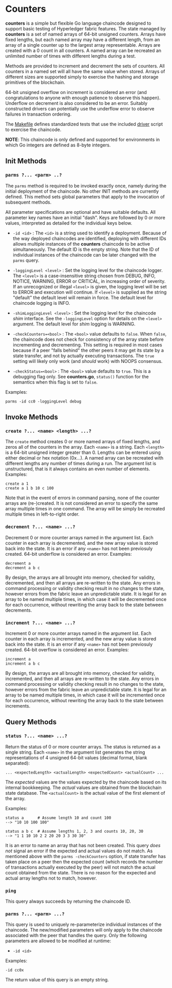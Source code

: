 # Counters

**counters** is a simple but flexible Go language chaincode designed to
  support basic testing of Hyperledger fabric features. The state managed by
  **counters** is a set of named arrays of 64-bit unsigned counters. Arrays
  have fixed lengths, but each named array may have a different length, from
  an array of a single counter up to the largest array representable. Arrays
  are created with a 0 count in all counters. A named array can be recreated
  an unlimited number of times with different lengths during a test.
  
  Methods are provided to increment and decrement the sets of counters. All
  counters in a named set will all have the same value when stored. Arrays of
  different sizes are supported simply to exercise the hashing and storage
  primitives of the blockchain.
  
  64-bit unsigned overflow on increment is considered an error (and
  congratulations to anyone with enough patience to observe this
  happen). Underflow on decrement is also considered to be an error. Suitably
  constructed drivers can potentially use the underflow error to observe
  failures in transaction ordering.
  
  The [Makefile](Makefile) defines standardized tests that use the included 
  [driver](driver) script to exercise the chaincode.

  **NOTE**: This chaincode is only defined and supported for environments in
    which Go integers are defined as 8-byte integers.
	
  
## Init Methods

### `parms ?... <parm> ..?`

The `parms` method is required to be invoked exactly once, namely during the
initial deployment of the chaincode. No other INIT methods are currently
defined.  This method sets global parameters that apply to the invocation of
subsequent methods. 

All parameter specifications are optional and have suitable defaults.  All
parameter key names have an initial "dash". Keys are followed by 0 or more
values, interpreted as detailed for the individual keys below.

- `-id <id>` : The `<id>` is a string used to identify a deployment. Because
  of the way deployed chaincodes are identified, deploying with different IDs
  allows multiple instances of the **counters** chaincode to be active
  simultaneously. The default ID is the empty string. Note that the ID of
  individual instances of the chaincode can be later changed with the `parms`
  query.
  
- `-loggingLevel <level>` : Set the logging level for the chaincode
  logger. The `<level>` is a case-insensitive string chosen from DEBUG, INFO,
  NOTICE, WARNING, ERROR or CRITICAL, in increasing order of severity. If an
  unrecognized or illegal `<level>` is given, the logging level will be set to
  ERROR and execution will continue. If `<level>` is supplied as the string
  "default" the default level will remain in force. The default level for
  chaincode logging is INFO.

- `-shimLoggingLevel <level>` : Set the logging level for the chaincode *shim*
  interface. See the `-loggingLevel` option for details on the `<level>`
  argument. The default level for *shim* logging is WARNING.
  
- `-checkCounters=<bool>` : The `<bool>` value defaults to `false`.  When
   `false`, the chaincode does not check for consistency of the array state
   before incrementing and decrementing. This setting is required in most
   cases because if a peer "falls behind" the other peers it may get its state
   by a state transfer, and not by actually executing transactions. The `true`
   setting will likely only work (and *should* work) with NOOPS consensus.
  
- `-checkStatus=<bool>` : The `<bool>` value defaults to `true`. This is a
  debugging flag only. See **counters.go**, `status()` function for the
  semantics when this flag is set to `false`.
  
Examples:

    parms -id cc0 -loggingLevel debug


## Invoke Methods

### `create ?... <name> <length> ...?`

The `create` method creates 0 or more named arrays of fixed lengths, and zeros
all of the counters in the array. Each `<name>` is a string. Each `<length>`
is a 64-bit unsigned integer greater than 0. Lengths can be entered using
either decimal or hex notation (0x...). A named array can be recreated with
different lengths any number of times during a run.  The argument list is
unstructured, that is it always contains an even number of elements. Examples:

	create a 1
	create a 1 b 10 c 100
	
Note that in the event of errors in command parsing, none of the counter
arrays are (re-)created. It is not considered an error to specify the same
array multiple times in one command. The array will be simply be recreated
multiple times in left-to-right order.
	

### `decrement ?... <name> ...?`

Decrement 0 or more counter arrays named in the argument list. Each counter in
each array is decremented, and the new array value is stored back into the
state. It is an error if any `<name>` has not been previosuly created. 64-bit
underflow is considered an error. Examples:

    decrement a
	decrement a b c
	
By design, the arrays are all brought into memory, checked for validity,
decremented, and then all arrays are re-written to the state. Any errors in
command processing or validity checking result in no changes to the state,
however errors from the fabric leave an unpredictable state. It is legal for
an array to be named multiple times, in which case it will be decremented once
for each occurrence, without rewriting the array back to the state between
decrements.
	
	
### `increment ?... <name> ...?`

Increment 0 or more counter arrays named in the argument list. Each counter in
each array is incremented, and the new array value is stored back into the
state. It is an error if any `<name>` has not been previosuly created. 64-bit
overflow is considered an error. Examples:

    increment a
	increment a b c
	
By design, the arrays are all brought into memory, checked for validity,
incremented, and then all arrays are re-written to the state. Any errors in
command processing or validity checking result in no changes to the state,
however errors from the fabric leave an unpredictable state. It is legal for
an array to be named multiple times, in which case it will be incremented once
for each occurrence, without rewriting the array back to the state between
increments.
	

## Query Methods

### `status ?... <name> ...?`

Return the status of 0 or more counter arrays. The status is returned as a
single string. Each `<name>` in the argument list generates the string
representations of 4 unsigned 64-bit values (decimal format, blank
separated):

    ... <expectedLength> <actualLength> <expectedCount> <actualCount> ...
	
The *expected* values are the values expected by the chaincode based on its
internal bookkeeping. The *actual* values are obtained from the blockchain
state database. The `<actualCount>` is the actual value of the first element
of the array.

Examples:

    status a      # Assume length 10 and count 100
	--> "10 10 100 100"
	
	status a b c  # Assume lengths 1, 2, 3 and counts 10, 20, 30
	--> "1 1 10 10 2 2 20 20 3 3 30 30"

It is an error to name an array that has not been created. This query *does
not* signal an error if the expected and actual values do not match. As
mentioned above with the `parms -checkCounters` option, if state transfer has
taken place on a peer then the expected count (which records the number of
transactions actually executed by the peer) will not match the actual count
obtained from the state. There is no reason for the expected and actual array
lengths not to match, however.

### `ping`

This query always succeeds by returning the chaincode ID.

### `parms ?... <parm> ...?`

This query is used to uniquely re-parameterize individual instances of the
chaincode. The new/modified parameters will only apply to the chaincode
associated with the peer that handles the query. Only the following parameters
are allowed to be modified at runtime:

- `-id <id>`

Examples:

    -id cc0x
	
The return value of this query is an empty string.
	

  
  
